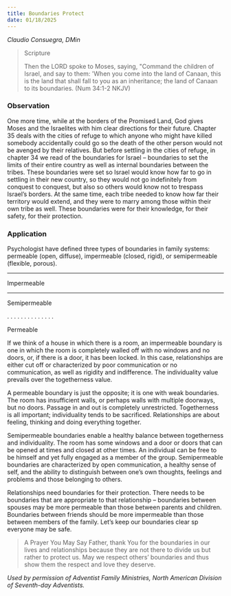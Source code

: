 ```yaml
---
title: Boundaries Protect
date: 01/18/2025
---
```


_Claudio Consuegra, DMin_

> <p>Scripture</p>
> Then the LORD spoke to Moses, saying, "Command the children of Israel, and say to them: 'When you come into the land of Canaan, this is the land that shall fall to you as an inheritance; the land of Canaan to its boundaries. (Num 34:1-2 NKJV)

### Observation

One more time, while at the borders of the Promised Land, God gives Moses and the Israelites with him clear directions for their future. Chapter 35 deals with the cities of refuge to which anyone who might have killed somebody accidentally could go so the death of the other person would not be avenged by their relatives. But before settling in the cities of refuge, in chapter 34 we read of the boundaries for Israel – boundaries to set the limits of their entire country as well as internal boundaries between the tribes. These boundaries were set so Israel would know how far to go in settling in their new country, so they would not go indefinitely from conquest to conquest, but also so others would know not to trespass Israel’s borders. At the same time, each tribe needed to know how far their territory would extend, and they were to marry among those within their own tribe as well. These boundaries were for their knowledge, for their safety, for their protection.

### Application

Psychologist have defined three types of boundaries in family systems: permeable (open, diffuse), impermeable (closed, rigid), or semipermeable (flexible, porous).

______________________

Impermeable

__ __ __ __ __ __ __ __ __ __

Semipermeable

. . . . . . . . . . . . . .

Permeable

If we think of a house in which there is a room, an impermeable boundary is one in which the room is completely walled off with no windows and no doors, or, if there is a door, it has been locked. In this case, relationships are either cut off or characterized by poor communication or no communication, as well as rigidity and indifference. The individuality value prevails over the togetherness value.

A permeable boundary is just the opposite; it is one with weak boundaries. The room has insufficient walls, or perhaps walls with multiple doorways, but no doors. Passage in and out is completely unrestricted. Togetherness is all important; individuality tends to be sacrificed. Relationships are about feeling, thinking and doing everything together.

Semipermeable boundaries enable a healthy balance between togetherness and individuality. The room has some windows and a door or doors that can be opened at times and closed at other times. An individual can be free to be himself and yet fully engaged as a member of the group. Semipermeable boundaries are characterized by open communication, a healthy sense of self, and the ability to distinguish between one’s own thoughts, feelings and problems and those belonging to others.

Relationships need boundaries for their protection. There needs to be boundaries that are appropriate to that relationship – boundaries between spouses may be more permeable than those between parents and children. Boundaries between friends should be more impermeable than those between members of the family. Let’s keep our boundaries clear sp everyone may be safe.

> <callout>A Prayer You May Say</callout>
> Father, thank You for the boundaries in our lives and relationships because they are not there to divide us but rather to protect us. May we respect others’ boundaries and thus show them the respect and love they deserve.

_Used by permission of Adventist Family Ministries, North American Division of Seventh-day Adventists._